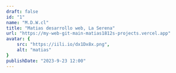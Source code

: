 ```yaml
---
draft: false
id: "1"
name: "M.D.W.cl"
title: "Matias desarrollo web, La Serena"
url: "https://my-web-git-main-matias1812s-projects.vercel.app"
avatar: {
    src: "https://iili.io/dx1Dx8x.png",
    alt: "matias"
}
publishDate: "2023-9-23 12:00"
---
```

